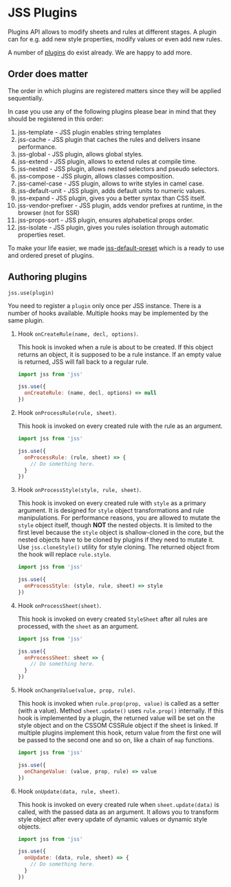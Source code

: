 # JSS Plugins

Plugins API allows to modify sheets and rules at different stages. A plugin can for e.g. add new style properties, modify values or even add new rules.

A number of [plugins](https://github.com/cssinjs?q=plugin) do exist already. We are happy to add more.

## Order does matter

The order in which plugins are registered matters since they will be applied sequentially.

In case you use any of the following plugins please bear in mind that they should be registered in this order:

1.  jss-template - JSS plugin enables string templates
1.  jss-cache - JSS plugin that caches the rules and delivers insane performance.
1.  jss-global - JSS plugin, allows global styles.
1.  jss-extend - JSS plugin, allows to extend rules at compile time.
1.  jss-nested - JSS plugin, allows nested selectors and pseudo selectors.
1.  jss-compose - JSS plugin, allows classes composition.
1.  jss-camel-case - JSS plugin, allows to write styles in camel case.
1.  jss-default-unit - JSS plugin, adds default units to numeric values.
1.  jss-expand - JSS plugin, gives you a better syntax than CSS itself.
1.  jss-vendor-prefixer - JSS plugin, adds vendor prefixes at runtime, in the browser (not for SSR)
1.  jss-props-sort - JSS plugin, ensures alphabetical props order.
1.  jss-isolate - JSS plugin, gives you rules isolation through automatic properties reset.

To make your life easier, we made [jss-default-preset](https://yarnpkg.com/en/package/jss-preset-default) which is a ready to use and ordered preset of plugins.

## Authoring plugins

`jss.use(plugin)`

You need to register a `plugin` only once per JSS instance. There is a number of hooks available. Multiple hooks may be implemented by the same plugin.

1.  Hook `onCreateRule(name, decl, options)`.

    This hook is invoked when a rule is about to be created. If this object returns an object, it is supposed to be a rule instance. If an empty value is returned, JSS will fall back to a regular rule.

    ```javascript
    import jss from 'jss'

    jss.use({
      onCreateRule: (name, decl, options) => null
    })
    ```

1.  Hook `onProcessRule(rule, sheet)`.

    This hook is invoked on every created rule with the rule as an argument.

    ```javascript
    import jss from 'jss'

    jss.use({
      onProcessRule: (rule, sheet) => {
        // Do something here.
      }
    })
    ```

1.  Hook `onProcessStyle(style, rule, sheet)`.

    This hook is invoked on every created rule with `style` as a primary argument. It is designed for `style` object transformations and rule manipulations. For performance reasons, you are allowed to mutate the `style` object itself, though **NOT** the nested objects. It is limited to the first level because the `style` object is shallow-cloned in the core, but the nested objects have to be cloned by plugins if they need to mutate it. Use `jss.cloneStyle()` utility for style cloning. The returned object from the hook will replace `rule.style`.

    ```javascript
    import jss from 'jss'

    jss.use({
      onProcessStyle: (style, rule, sheet) => style
    })
    ```

1.  Hook `onProcessSheet(sheet)`.

    This hook is invoked on every created `StyleSheet` after all rules are processed, with the `sheet` as an argument.

    ```javascript
    import jss from 'jss'

    jss.use({
      onProcessSheet: sheet => {
        // Do something here.
      }
    })
    ```

1.  Hook `onChangeValue(value, prop, rule)`.

    This hook is invoked when `rule.prop(prop, value)` is called as a setter (with a value). Method `sheet.update()` uses `rule.prop()` internally. If this hook is implemented by a plugin, the returned value will be set on the style object and on the CSSOM CSSRule object if the sheet is linked. If multiple plugins implement this hook, return value from the first one will be passed to the second one and so on, like a chain of `map` functions.

    ```javascript
    import jss from 'jss'

    jss.use({
      onChangeValue: (value, prop, rule) => value
    })
    ```

1.  Hook `onUpdate(data, rule, sheet)`.

    This hook is invoked on every created rule when `sheet.update(data)` is called, with the passed data as an argument. It allows you to transform style object after every update of dynamic values or dynamic style objects.

    ```javascript
    import jss from 'jss'

    jss.use({
      onUpdate: (data, rule, sheet) => {
        // Do something here.
      }
    })
    ```
